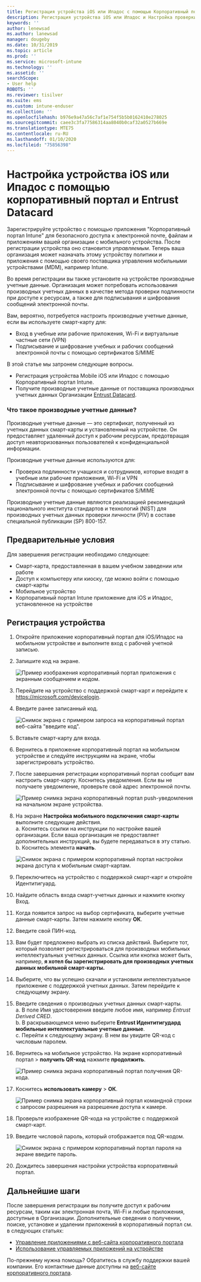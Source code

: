 ```yaml
---
title: Регистрация устройства iOS или Ипадос с помощью Корпоративный портал Intune и Entrust Datacard
description: Регистрация устройства iOS или Ипадос и Настройка проверки подлинности производных учетных данных с помощью Entrust Datacard.
keywords: ''
author: lenewsad
ms.author: lanewsad
manager: dougeby
ms.date: 10/31/2019
ms.topic: article
ms.prod: ''
ms.service: microsoft-intune
ms.technology: ''
ms.assetid: ''
searchScope:
- User help
ROBOTS: ''
ms.reviewer: tisilver
ms.suite: ems
ms.custom: intune-enduser
ms.collection: ''
ms.openlocfilehash: b976e9a47a56c7af1e754f5b5b0162410e278025
ms.sourcegitcommit: caee3c3fa77586314aa8040b0caf32a0527b669e
ms.translationtype: MTE75
ms.contentlocale: ru-RU
ms.lasthandoff: 01/10/2020
ms.locfileid: "75856398"
---
```

# <a name="set-up-ios-or-ipados-device-with-company-portal-and-entrust-datacard"></a>Настройка устройства iOS или Ипадос с помощью корпоративный портал и Entrust Datacard

Зарегистрируйте устройство с помощью приложения "Корпоративный портал Intune" для безопасного доступа к электронной почте, файлам и приложениям вашей организации с мобильного устройства. После регистрации устройства оно становится *управляемым*. Теперь ваша организация может назначать этому устройству политики и приложения с помощью своего поставщика управления мобильными устройствами (MDM), например Intune.  

Во время регистрации вы также установите на устройстве производные учетные данные. Организация может потребовать использования производных учетных данных в качестве метода проверки подлинности при доступе к ресурсам, а также для подписывания и шифрования сообщений электронной почты. 

Вам, вероятно, потребуется настроить производные учетные данные, если вы используете смарт-карту для:  

* Вход в учебные или рабочие приложения, Wi-Fi и виртуальные частные сети (VPN)
* Подписывание и шифрование учебных и рабочих сообщений электронной почты с помощью сертификатов S/MIME  

В этой статье мы затронем следующие вопросы.  

   * Регистрация устройства Mobile iOS или Ипадос с помощью Корпоративный портал Intune.  
   * Получите производные учетные данные от поставщика производных учетных данных Организации [Entrust Datacard](https://www.entrustdatacard.com/).  

### <a name="what-are-derived-credentials"></a>Что такое производные учетные данные?  
Производные учетные данные — это сертификат, полученный из учетных данных смарт-карты и установленный на устройстве. Он предоставляет удаленный доступ к рабочим ресурсам, предотвращая доступ неавторизованных пользователей к конфиденциальной информации.  

Производные учетные данные используются для: 
* Проверка подлинности учащихся и сотрудников, которые входят в учебные или рабочие приложения, Wi-Fi и VPN
* Подписывание и шифрование учебных и рабочих сообщений электронной почты с помощью сертификатов S/MIME

Производные учетные данные являются реализацией рекомендаций национального института стандартов и технологий (NIST) для производных учетных данных проверки личности (PIV) в составе специальной публикации (SP) 800-157.  

## <a name="prerequisites"></a>Предварительные условия

 Для завершения регистрации необходимо следующее:

* Смарт-карта, предоставленная в вашем учебном заведении или работе
* Доступ к компьютеру или киоску, где можно войти с помощью смарт-карты
* Мобильное устройство
* Корпоративный портал Intune приложение для iOS и Ипадос, установленное на устройстве  


## <a name="enroll-device"></a>Регистрация устройства  
1. Откройте приложение корпоративный портал для iOS/Ипадос на мобильном устройстве и выполните вход с рабочей учетной записью.  

2. Запишите код на экране.  

    ![Пример изображения корпоративный портал приложения с экранным сообщением и кодом.](./media/copy-code-intercede.png)   

3. Перейдите на устройство с поддержкой смарт-карт и перейдите к https://microsoft.com/devicelogin. 
4. Введите ранее записанный код.  

    ![Снимок экрана с примером запроса на корпоративный портал веб-сайта "введите код".](./media/enter-code-intercede.png)   

5. Вставьте смарт-карту для входа.   
6. Вернитесь в приложение корпоративный портал на мобильном устройстве и следуйте инструкциям на экране, чтобы зарегистрировать устройство.  
7. После завершения регистрации корпоративный портал сообщит вам настроить смарт-карту. Коснитесь уведомления. Если вы не получаете уведомление, проверьте свой адрес электронной почты.   

    ![Пример снимка экрана корпоративный портал push-уведомления на начальном экране устройства.](./media/action-required-in-app-intercede.png)  

8. На экране **Настройка мобильного подключения смарт-карты** выполните следующие действия.   
    a. Коснитесь ссылки на инструкции по настройке вашей организации. Если ваша организация не предоставляет дополнительных инструкций, вы будете передаваться в эту статью.  
    b. Коснитесь элемента **начать**.  

    ![Снимок экрана с примером корпоративный портал настройки экрана доступа к мобильным смарт-картам.](./media/smart-card-info-intercede.png)

9. Переключитесь на устройство с поддержкой смарт-карт и откройте Идентитигуард. 
10. Найдите область входа смарт-учетных данных и нажмите кнопку Вход.  
11. Когда появится запрос на выбор сертификата, выберите учетные данные смарт-карты. Затем нажмите кнопку **ОК**. 
12. Введите свой ПИН-код.  
13. Вам будет предложено выбрать из списка действий. Выберите тот, который позволяет регистрироваться для производных мобильных интеллектуальных учетных данных. Ссылка или кнопка может быть, например, **я хотел бы зарегистрировать для производных учетных данных мобильной смарт-карты.**  
14. Выберите, что вы успешно скачали и установили интеллектуальное приложение с поддержкой учетных данных. Затем перейдите к следующему экрану.   
15. Введите сведения о производных учетных данных смарт-карты.  
    a. В поле Имя удостоверения введите любое имя, например *Entrust Derived CRED*.  
    b. В раскрывающемся меню выберите **Entrust Идентитигудард мобильные интеллектуальные учетные данные**.  
    c. Перейти к следующему экрану. В нем вы увидите QR-код с числовым паролем.  

16. Вернитесь на мобильное устройство. На экране корпоративный портал > **получить QR-код** нажмите **продолжить**. 

    ![Пример снимка экрана корпоративный портал получения QR-кода.](./media/get-qr-code-intercede.png)  
17. Коснитесь **использовать камеру** > **ОК**.  

    ![Пример снимка экрана корпоративный портал командной строки с запросом разрешения на разрешение доступа к камере.](./media/allow-cp-camera-access-intercede.png)  
18. Проверьте изображение QR-кода на устройстве с поддержкой смарт-карт.  
19. Введите числовой пароль, который отображается под QR-кодом.  

    ![Снимок экрана с примером корпоративный портал пароля на экране введите пароль.](./media/enter-password-derived-credentials.png)   

20. Дождитесь завершения настройки устройства корпоративный портал.  


## <a name="next-steps"></a>Дальнейшие шаги  
После завершения регистрации вы получите доступ к рабочим ресурсам, таким как электронная почта, Wi-Fi и любые приложения, доступные в Организации. Дополнительные сведения о получении, поиске, установке и удалении приложений в корпоративный портал см. в следующих статьях:

* [Управление приложениями с веб-сайта корпоративного портала](manage-apps-cpweb.md)  
* [Использование управляемых приложений на устройстве](use-managed-apps-on-your-device-ios.md)  

По-прежнему нужна помощь? Обратитесь в службу поддержки вашей компании. Его контактные данные доступны на [веб-сайте корпоративного портала](https://go.microsoft.com/fwlink/?linkid=2010980).  
